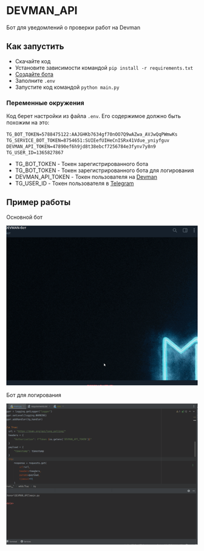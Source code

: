 # DEVMAN_API
Бот для уведомлений о проверки работ на Devman

## Как запустить

- Скачайте код
- Установите зависимости командой `pip install -r requirements.txt`
- [Создайте бота](https://telegram.me/BotFather)
- Заполните `.env`
- Запустите код командой `python main.py`

### Переменные окружения
Код берет настройки из файла `.env`. Его содержимое должно быть похожим на это:

    TG_BOT_TOKEN=5788475122:AAJGHKb7634gf70nOO7Q9wAZwa_AVJwQqPWmwKs
    TG_SERVICE_BOT_TOKEN=8754651:SUIEefUIHeCnISRx41Vdue_yniyfguv
    DEVMAN_API_TOKEN=47890ef6h9jd8t38ebcf7256784e3fynv7y8n9
    TG_USER_ID=1365827867

- TG_BOT_TOKEN - Токен зарегистрированного бота
- TG_BOT_TOKEN - Токен зарегистрированного бота для логирования
- DEVMAN_API_TOKEN - Токен пользователя на [Devman](https://dvmn.org/api/docs/)
- TG_USER_ID - Токен пользователя в [Telegram](https://telegram.me/userinfobot)

## Пример работы

Основной бот

![](https://github.com/MatveyKD/DEVMAN_API/blob/main/Gifs/main_bot.gif)

Бот для логирования

![](https://github.com/MatveyKD/DEVMAN_API/blob/main/Gifs/service_bot.gif)
